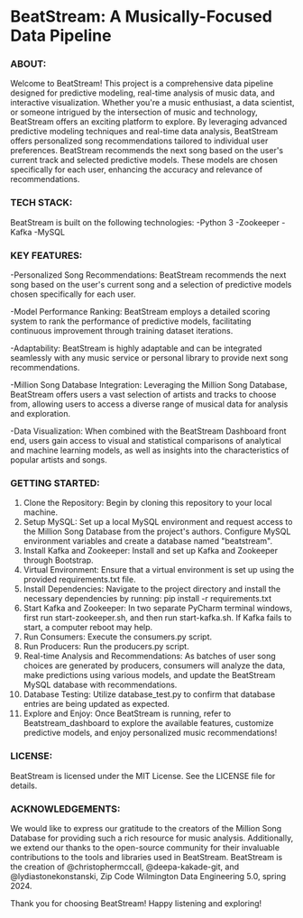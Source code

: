 # BeatStream: A Musically-Focused Data Pipeline

### ABOUT: 
Welcome to BeatStream! This project is a comprehensive data pipeline designed for predictive modeling, real-time analysis of music data, and interactive visualization. Whether you're a music enthusiast, a data scientist, or someone intrigued by the intersection of music and technology, BeatStream offers an exciting platform to explore. 
By leveraging advanced predictive modeling techniques and real-time data analysis, BeatStream offers personalized song recommendations tailored to individual user preferences.
BeatStream recommends the next song based on the user's current track and selected predictive models. These models are chosen specifically for each user, enhancing the accuracy and relevance of recommendations.
### TECH STACK:
BeatStream is built on the following technologies:
-Python 3
-Zookeeper
-Kafka
-MySQL 

### KEY FEATURES:
-Personalized Song Recommendations: BeatStream recommends the next song based on the user's current song and a selection of predictive models chosen specifically for each user.

-Model Performance Ranking: BeatStream employs a detailed scoring system to rank the performance of predictive models, facilitating continuous improvement through training dataset iterations.

-Adaptability: BeatStream is highly adaptable and can be integrated seamlessly with any music service or personal library to provide next song recommendations.

-Million Song Database Integration: Leveraging the Million Song Database, BeatStream offers users a vast selection of artists and tracks to choose from, allowing users to access a diverse range of musical data for analysis and exploration.

-Data Visualization: When combined with the BeatStream Dashboard front end, users gain access to visual and statistical comparisons of analytical and machine learning models, as well as insights into the characteristics of popular artists and songs.

### GETTING STARTED: 
1) Clone the Repository: Begin by cloning this repository to your local machine.
2) Setup MySQL: Set up a local MySQL environment and request access to the Million Song Database from the project's authors. Configure MySQL environment variables and create a database named "beatstream". 
3) Install Kafka and Zookeeper: Install and set up Kafka and Zookeeper through Bootstrap. 
4) Virtual Environment: Ensure that a virtual environment is set up using the provided requirements.txt file. 
5) Install Dependencies: Navigate to the project directory and install the necessary dependencies by running: pip install -r requirements.txt 
6) Start Kafka and Zookeeper: In two separate PyCharm terminal windows, first run start-zookeeper.sh, and then run start-kafka.sh. If Kafka fails to start, a computer reboot may help. 
7) Run Consumers: Execute the consumers.py script. 
8) Run Producers: Run the producers.py script. 
9) Real-time Analysis and Recommendations: As batches of user song choices are generated by producers, consumers will analyze the data, make predictions using various models, and update the BeatStream MySQL database with recommendations. 
10) Database Testing: Utilize database_test.py to confirm that database entries are being updated as expected. 
11) Explore and Enjoy: Once BeatStream is running, refer to Beatstream_dashboard to explore the available features, customize predictive models, and enjoy personalized music recommendations!

### LICENSE:
BeatStream is licensed under the MIT License. See the LICENSE file for details.

### ACKNOWLEDGEMENTS:
We would like to express our gratitude to the creators of the Million Song Database for providing such a rich resource for music analysis. 
Additionally, we extend our thanks to the open-source community for their invaluable contributions to the tools and libraries used in BeatStream.
BeatStream is the creation of @christophermccall, @deepa-kakade-git, and @lydiastonekonstanski, Zip Code Wilmington Data Engineering 5.0, spring 2024.

Thank you for choosing BeatStream! Happy listening and exploring! 
